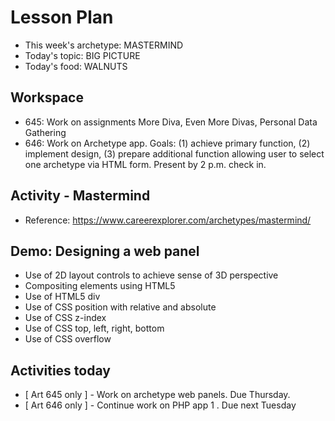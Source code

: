 # Lesson Plan

- This week's archetype: MASTERMIND
- Today's topic: BIG PICTURE
- Today's food: WALNUTS

## Workspace

- 645: Work on assignments More Diva, Even More Divas, Personal Data Gathering
- 646: Work on Archetype app. Goals: (1) achieve primary function, (2) implement design, (3) prepare additional function allowing user to select one archetype via HTML form. Present by 2 p.m. check in.

## Activity - Mastermind
- Reference: https://www.careerexplorer.com/archetypes/mastermind/

## Demo: Designing a web panel
- Use of 2D layout controls to achieve sense of 3D perspective
- Compositing elements using HTML5
- Use of HTML5 div
- Use of CSS position with relative and absolute
- Use of CSS z-index
- Use of CSS top, left, right, bottom
- Use of CSS overflow

## Activities today

- [ Art 645 only ] - Work on archetype web panels. Due Thursday.
- [ Art 646 only ] - Continue work on PHP app 1 . Due next Tuesday


